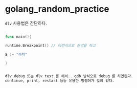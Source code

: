# golang_random_practice



`dlv` 사용법은 간단하다.

```go

func main(){

runtime.Breakpoint() // 이런식으로 선언을 하고 

a := "까치"

}
```


```cmd

dlv debug 또는 dlv test 를 해서.. gdb 방식으로 debug 를 하면된다.
continue, print, restart 등등 유용한 명령어가 많이 있다.

```

